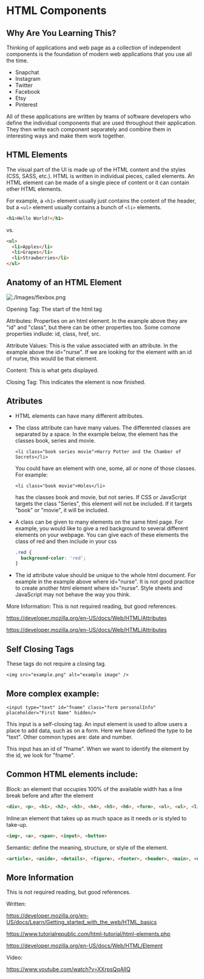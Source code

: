 # HTML Components

## Why Are You Learning This?

Thinking of applications and web page as a collection of independent components is the foundation of modern web applications that you use all the time.

* Snapchat
* Instagram
* Twitter
* Facebook
* Etsy
* Pinterest

All of these applications are written by teams of software developers who define the individual components that are used throughout their application. They then write each component separately and combine them in interesting ways and make them work together.

## HTML Elements

The visual part of the UI is made up of the HTML content and the styles (CSS, SASS, etc.).  HTML is written in individual pieces, called elements.  An HTML element can be made of a single piece of content or it can contain other HTML elements.  

For example, a `<h1>` element usually just contains the content of the header, but a `<ul>` element usually contains a bunch of `<li>` elements.  

```html
<h1>Hello World!</h1>
```

vs. 

```html
<ul>
  <li>Apples</li>
  <li>Grapes</li>
  <li>Strawberries</li>
</ul>
```


## Anatomy of an HTML Element

![./Images/flexbox.png](https://github.com/nashville-software-school/client-side-mastery/raw/E20/HTML_CSS_FLEXBOX/Images/HTML_Tag_Anatomy.png)

Opening Tag: The start of the html tag

Attributes: Properties on an html element.  In the example above they are "id" and "class", but there can be other properties too.  Some comone properties indlude: id, class, href, src.   

Attribute Values: This is the value associated with an attribute.  In the example above the id="nurse".  If we are looking for the element with an id of nurse, this would be that element.  

Content: This is what gets displayed.  

Closing Tag: This indicates the element is now finished.  

## Atributes

- HTML elements can have many different attributes.

- The class attribute can have many values.  The differented classes are separated by a space.  In the example below, the element has the classes book, series and movie.

  `<li class="book series movie">Harry Potter and the Chamber of Secrets</li>`

  You could have an element with one, some, all or none of those classes.  For example:

    `<li class="book movie">Holes</li>`

  has the classes book and movie, but not series.  If CSS or JavaScript targets the class "Series", this element will not be included.  If it targets "book" or "movie", it will be included.

- A class can be given to many elements on the same html page.  For example, you would like to give a red background to several different elements on your webpage.  You can give each of these elements the class of red and then include in your css

  ```css
  .red {
    background-color: 'red';
  }
  ```

- The id attribute value should be unique to the whole html document.  For example in the example above where id="nurse".  It is not good practice to create another html element where id="nurse".  Style sheets and JavaScript may not behave the way you think.

More Information: This is not required reading, but good references.

https://developer.mozilla.org/en-US/docs/Web/HTML/Attributes

https://developer.mozilla.org/en-US/docs/Web/HTML/Attributes

## Self Closing Tags

These tags do not require a closing tag.  

`<img src="example.png" alt="example image" />`

## More complex example:
`<input type="text" id="fname" class="form personalInfo" placeholder="First Name" hidden/>`

This input is a self-closing tag.  An input element is used to allow users a place to add data, such as on a form.  Here we have defined the type to be "text".  Other common types are: date and number.

This input has an id of "fname".  When we want to identify the element by the id, we look for "fname". 


## Common HTML elements include:

Block: an element that occupies 100% of the available width has a line break before and after the element
```html
<div>, <p>, <h1>, <h2>, <h3>, <h4>, <h5>, <h6>, <form>, <ol>, <ul>, <li>,  
```

Inline:an element that takes up as much space as it needs or is styled to take-up.
```html
<img>, <a>, <span>, <input>, <button>
```
Semantic:  define the meaning, structure, or style of the element. 
```html
<article>, <aside>, <details>, <figure>, <footer>, <header>, <main>, <nav>, <section>, <summary>
```

## More Information

This is not required reading, but good references.

Written:

  https://developer.mozilla.org/en-US/docs/Learn/Getting_started_with_the_web/HTML_basics

  https://www.tutorialrepublic.com/html-tutorial/html-elements.php

  https://developer.mozilla.org/en-US/docs/Web/HTML/Element

Video:

 https://www.youtube.com/watch?v=XXrpsQqAlIQ

 
